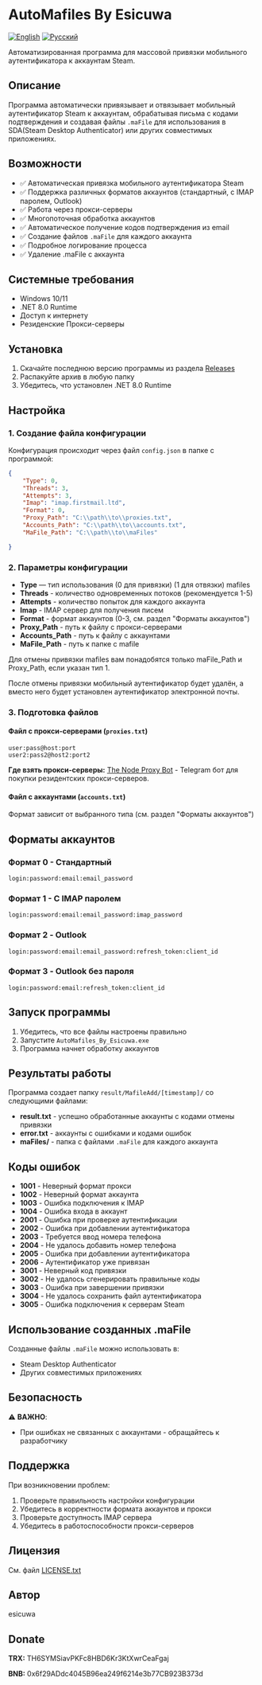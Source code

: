 # AutoMafiles By Esicuwa

[![English](https://img.shields.io/badge/Language-English-blue)](README.md)
[![Русский](https://img.shields.io/badge/Язык-Русский-red)](README_RU.md)

Автоматизированная программа для массовой привязки мобильного аутентификатора к аккаунтам Steam.

## Описание

Программа автоматически привязывает и отвязывает мобильный аутентификатор Steam к аккаунтам, обрабатывая письма с кодами подтверждения и создавая файлы `.maFile` для использования в SDA(Steam Desktop Authenticator) или других совместимых приложениях.

## Возможности

- ✅ Автоматическая привязка мобильного аутентификатора Steam
- ✅ Поддержка различных форматов аккаунтов (стандартный, с IMAP паролем, Outlook)
- ✅ Работа через прокси-серверы
- ✅ Многопоточная обработка аккаунтов
- ✅ Автоматическое получение кодов подтверждения из email
- ✅ Создание файлов `.maFile` для каждого аккаунта
- ✅ Подробное логирование процесса
- ✅ Удаление .maFile с аккаунта

## Системные требования

- Windows 10/11
- .NET 8.0 Runtime
- Доступ к интернету
- Резиденские Прокси-серверы 

## Установка

1. Скачайте последнюю версию программы из раздела [Releases](../../releases)
2. Распакуйте архив в любую папку
3. Убедитесь, что установлен .NET 8.0 Runtime

## Настройка

### 1. Создание файла конфигурации

Конфигурация происходит через файл `config.json` в папке с программой:

```json
{
    "Type": 0,
    "Threads": 3,
    "Attempts": 3,
    "Imap": "imap.firstmail.ltd",
    "Format": 0,
    "Proxy_Path": "C:\\path\\to\\proxies.txt",
    "Accounts_Path": "C:\\path\\to\\accounts.txt",
    "MaFile_Path": "C:\\path\\to\\maFiles"

}
```

### 2. Параметры конфигурации

- **Type** — тип использования (0 для привязки) (1 для отвязки) mafiles
- **Threads** - количество одновременных потоков (рекомендуется 1-5)
- **Attempts** - количество попыток для каждого аккаунта
- **Imap** - IMAP сервер для получения писем
- **Format** - формат аккаунтов (0-3, см. раздел "Форматы аккаунтов")
- **Proxy_Path** - путь к файлу с прокси-серверами
- **Accounts_Path** - путь к файлу с аккаунтами
- **MaFile_Path** - путь к папке с mafile

Для отмены привязки mafiles вам понадобятся только maFile_Path и Proxy_Path, если указан тип 1.

После отмены привязки мобильный аутентификатор будет удалён, а вместо него будет установлен аутентификатор электронной почты.

### 3. Подготовка файлов

#### Файл с прокси-серверами (`proxies.txt`)
```
user:pass@host:port
user2:pass2@host2:port2
```

**Где взять прокси-серверы:** [The Node Proxy Bot](https://t.me/node_proxy_bot?start=84411615) - Telegram бот для покупки резидентских прокси-серверов.

#### Файл с аккаунтами (`accounts.txt`)
Формат зависит от выбранного типа (см. раздел "Форматы аккаунтов")

## Форматы аккаунтов

### Формат 0 - Стандартный
```
login:password:email:email_password
```

### Формат 1 - С IMAP паролем
```
login:password:email:email_password:imap_password
```

### Формат 2 - Outlook
```
login:password:email:email_password:refresh_token:client_id
```

### Формат 3 - Outlook без пароля
```
login:password:email:refresh_token:client_id
```

## Запуск программы

1. Убедитесь, что все файлы настроены правильно
2. Запустите `AutoMafiles_By_Esicuwa.exe`
3. Программа начнет обработку аккаунтов

## Результаты работы

Программа создает папку `result/MafileAdd/[timestamp]/` со следующими файлами:

- **result.txt** - успешно обработанные аккаунты с кодами отмены привязки
- **error.txt** - аккаунты с ошибками и кодами ошибок
- **maFiles/** - папка с файлами `.maFile` для каждого аккаунта

## Коды ошибок

- **1001** - Неверный формат прокси
- **1002** - Неверный формат аккаунта
- **1003** - Ошибка подключения к IMAP
- **1004** - Ошибка входа в аккаунт
- **2001** - Ошибка при проверке аутентификации
- **2002** - Ошибка при добавлении аутентификатора
- **2003** - Требуется ввод номера телефона
- **2004** - Не удалось добавить номер телефона
- **2005** - Ошибка при добавлении аутентификатора
- **2006** - Аутентификатор уже привязан
- **3001** - Неверный код привязки
- **3002** - Не удалось сгенерировать правильные коды
- **3003** - Ошибка при завершении привязки
- **3004** - Не удалось сохранить файл аутентификатора
- **3005** - Ошибка подключения к серверам Steam

## Использование созданных .maFile

Созданные файлы `.maFile` можно использовать в:
- Steam Desktop Authenticator
- Других совместимых приложениях

## Безопасность

⚠️ **ВАЖНО**: 
- При ошибках не связанных с аккаунтами - обращайтесь к разработчику


## Поддержка

При возникновении проблем:
1. Проверьте правильность настройки конфигурации
2. Убедитесь в корректности формата аккаунтов и прокси
3. Проверьте доступность IMAP сервера
4. Убедитесь в работоспособности прокси-серверов

## Лицензия

См. файл [LICENSE.txt](LICENSE.txt)

## Автор

esicuwa

## Donate

**TRX:** TH6SYMSiavPKFc8HBD6Kr3KtXwrCeaFgaj

**BNB:** 0x6f29ADdc4045B96ea249f6214e3b77CB923B373d